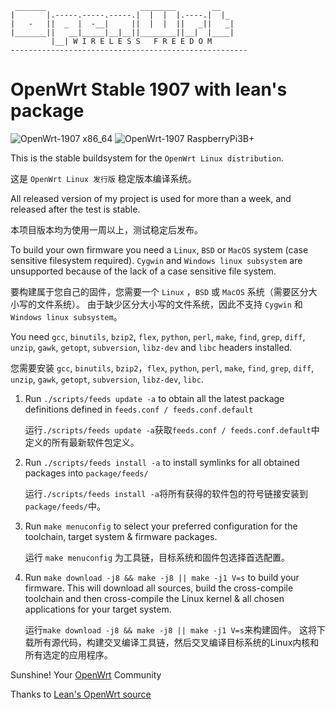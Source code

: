  ```
  _______                     ________        __
 |       |.-----.-----.-----.|  |  |  |.----.|  |_
 |   -   ||  _  |  -__|     ||  |  |  ||   _||   _|
 |_______||   __|_____|__|__||________||__|  |____|
          |__| W I R E L E S S   F R E E D O M
 -----------------------------------------------------
 
 ```
# OpenWrt Stable 1907 with lean's package

![OpenWrt-1907 x86_64](https://github.com/iyuangang/openwrt/workflows/OpenWrt-1907%20x86_64/badge.svg) ![OpenWrt-1907 RaspberryPi3B+](https://github.com/iyuangang/openwrt/workflows/OpenWrt-1907%20RaspberryPi3B+/badge.svg)

This is the stable buildsystem for the `OpenWrt Linux distribution`.

这是 `OpenWrt Linux 发行版` 稳定版本编译系统。

All released version of my project is used for more than a week, and released after the test is stable.

本项目版本均为使用一周以上，测试稳定后发布。

To build your own firmware you need a `Linux`, `BSD` or `MacOS` system (case sensitive filesystem required). `Cygwin` and `Windows linux subsystem` are unsupported because of the lack of a case sensitive file system.

要构建属于您自己的固件，您需要一个 `Linux` ，`BSD` 或 `MacOS` 系统（需要区分大小写的文件系统）。 由于缺少区分大小写的文件系统，因此不支持 `Cygwin` 和 `Windows linux subsystem`。

You need `gcc`, `binutils`, `bzip2`, `flex`, `python`, `perl`, `make`, `find`, `grep`, `diff`, `unzip`, `gawk`, `getopt`, `subversion`, `libz-dev` and `libc` headers installed.

您需要安装 `gcc`, `binutils`, `bzip2`，`flex`, `python`, `perl`, `make`, `find`, `grep`, `diff`, `unzip`, `gawk`, `getopt`, `subversion`, `libz-dev`, `libc`.

1. Run `./scripts/feeds update -a` to obtain all the latest package definitions defined in `feeds.conf / feeds.conf.default`

   运行`./scripts/feeds update -a`获取`feeds.conf / feeds.conf.default`中定义的所有最新软件包定义。

2. Run `./scripts/feeds install -a` to install symlinks for all obtained packages into `package/feeds/`

   运行`./scripts/feeds install -a`将所有获得的软件包的符号链接安装到`package/feeds/`中。

3. Run `make menuconfig` to select your preferred configuration for the toolchain, target system & firmware packages.

   运行 `make menuconfig` 为工具链，目标系统和固件包选择首选配置。

4. Run `make download -j8 && make -j8 || make -j1 V=s` to build your firmware. This will download all sources, build the cross-compile toolchain and then cross-compile the Linux kernel & all chosen applications for your target system.

   运行`make download -j8 && make -j8 || make -j1 V=s`来构建固件。 这将下载所有源代码，构建交叉编译工具链，然后交叉编译目标系统的Linux内核和所有选定的应用程序。

Sunshine!
	Your [OpenWrt](http://www.openwrt.org) Community
	
Thanks to 
	[Lean's OpenWrt source ](https://github.com/coolsnowwolf/lede)
